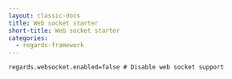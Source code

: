 ```yaml
---
layout: classic-docs
title: Web socket starter
short-title: Web socket starter
categories:
  - regards-framework
---
```


```properties
regards.websocket.enabled=false # Disable web socket support
```

